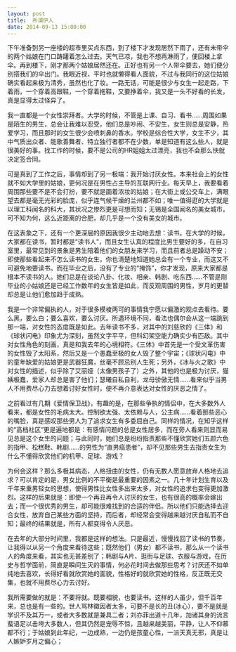 ```yaml
---
layout: post
title:  所谓伊人
date: 2014-09-13 15:00:00
---
```


<p>
下午准备到另一座楼的超市里买点东西，到了楼下才发现居然下雨了，还有未带伞的两个姑娘在门口踌躇着怎么过去。天气已凉，我也不想再淋雨了，便回楼上拿伞。再到楼下，刚才那两个姑娘居然还在。正好也有另一个人带伞要去，她们便分别搭我们的伞出门。我眼近视，平时也就懒得看人面貌，不过与我同行的这位姑娘确实看起来极为清秀，虽然也化了妆。一路无话，可能是很少与女生一起走路，下着雨，一个穿着高跟鞋，一个穿着拖鞋，又要挣着伞，我又是一头不好看的长发，真是显得太过怪异了。

<!--more-->
我一直都是一个女性崇拜者。大学的时候，不管是上课、自习、看书……周围如果是陌生的男生，总会让我难以忍受，他们总是吵闹、不安生，女生则总是安静，热爱学习，而且那时的女生很少会喷刺鼻的香水。学校是综合性大学，女生不少，其中气质出众者、能歌善舞者、特立独行者都不在少数，单是知道有这么些人，就是很美好的事。找工作的时候，要不是公司的HR姐姐太过漂亮，我也不会那么快就决定签合同。

可是真到了工作之后，事情却到了另一极端：我开始讨厌女性。本来社会上的女性就不如大学里的姑娘，更何况是在男性占主导的互联网行业。每天早上，我要看着周围那些要不是不会打扮，要不就是画着浓妆的姑娘；在大街上或公交车上，满眼望去都是毫无光彩的脸庞，似乎连气候干燥的兰州都不如；唯一值得逛的大学就是以理工科闻名的科大，其状况之惨烈更是可想而知；无锡是全国闻名的美女城市，可不知为何，这么近距离的合肥，却几乎是一个没有美女的城市。

在这表象之下，还有一个更深层的原因我很少主动地去想：读书。在大学的时候，大家都在读书，暂时都是“读书人”，而且女生认真的程度比男生要好的多，在自习室里，最常见到的景象是男生陪着他们的女朋友来学习，而且前者总是躁动不安；即使那些看起来不怎么读书的女生，你也清楚地知道她总会有一个专业，而这又不可避免地要读书。而在毕业之后，没有了专业的“掩饰”，你才发现，原来大家都是根本不读书的人。她们总是在谈论八卦、化妆、相亲、韩剧、吃东西……不管是刚毕业的小姑娘还是已经工作数年的女生皆是如此，而反观周围的男性，岁月的更替却总是让他们愈加趋于成熟。

我是一个非常偏执的人，对于很多模棱两可的事情我宁愿以偏激的观点去看待。要么黑，要么白；要么喜欢，要么讨厌。所遇环境不同，看法也偶尔会从这一端跳到那一端，对女性的态度既是如此。去年读书不多，对其中的刘慈欣的《三体》和《球状闪电》印象尤为深刻，虽然文字平平，但科幻架空能力确实少有匹敌。其中对女性角色的刻画，真是和我去年的心境相符。《三体》中首先是一个受文革伤害的女性毁了太阳系，然后又是一个愚蠢至极的女人毁了整个宇宙；《球状闪电》中的童年缺爱的姑娘更是武器狂魔，丝毫不顾忌别人生死；另外，《冰与火之歌》中对女性的描述，似乎除了艾丽娅（太像男孩子了）之外，其他的也是极为讨厌，猫姨极蠢，爱家人却总是害了他们；瑟曦自私自利，龙母骄傲无情……看来似乎当男人不用费尽心力去想着讨好女性时，便不再介意表达对女性的厌恶之情了。

之前看过有几期《爱情保卫战》，有趣的是，在那些争执的情侣中，在大多数外人看来，都是女性的毛病太大。控制欲太强、太依赖与人，公主病……看着那些恶心的嘴脸，真是感叹那些男人为了追求女生有多委屈自己。同样的情况，在知乎这样的“高档社区”更是遍地都是：有感情问题的总是女性居多，而在旁人看来则显而易见总是这个女生的问题；与此同时，她们总是纷纷指责那些不懂欣赏她们五颜六色的指甲、松糕鞋、韩剧……的男性为“直男癌患者”，却不见那些男生去指责女生为什么不懂得欣赏他们的机甲、足球、游戏？

为何会这样？那么多极其病态，人格扭曲的女性，仍有无数人愿意放弃人格地去追求？可以肯定的是，男女比例的不平衡是最重要的因素之一。几十年计划生育以及千年来重男轻女的思想，使得男性比女性多出来太多，对女性的追求也变得更加激烈。这样的后果就是：即使一个再丑再令人讨厌的女生，也有很高的概率会嫁出去；而一个很优秀的男生，却可能很难找到的合适的伴侣。所以他们只能选择去迎合女性，放弃自己某些方面的坚持，而后者，却经常会变得越来越讨厌自私而不自知；最终的结果就是，所有人都变得令人厌恶。

在去年的大部分时间里，我都是这样的想法。只是最近，慢慢找回了读书的节奏，让我得以从另一个角度来看待这些；既然他们（男女）都不读书，那么从一个读书人的角度来看，其实也无甚差别了；韩剧与A片、逛街与足球、衣服与游戏，在历史与哲学面前，简直是瞬间生灭的事情，何必花时间去做那些思考？讨厌还不如单纯地去喜欢，长得好看就欣赏她的面貌，性格好的就欣赏她的性格，反正既无交集，也就不用费尽心力去讨好。

我所需要做的就是：不要将就。既要相貌，也要读书。这样的人虽少，但千百年来，总也是有一些的。世人骂林徽因者太多，可要不是长的丑(冰心），要不是就是学识不及其万一，或者大多数就是兼具二者；刘亦菲出道十几年，加诸其身的流言蜚语足以击垮大多数人，但其仍然是宠辱不惊，且越来越美丽，平静，让人不仰慕都不行；于姑娘到此年纪，一边成熟，一边仍是孩童心性，一派天真无邪，真是让人嫉妒岁月之偏心；

</p>
